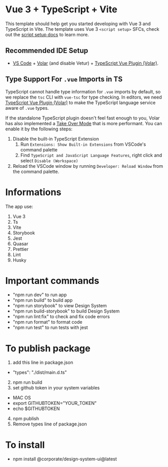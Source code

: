 # Vue 3 + TypeScript + Vite

This template should help get you started developing with Vue 3 and TypeScript in Vite. The template uses Vue 3 `<script setup>` SFCs, check out the [script setup docs](https://v3.vuejs.org/api/sfc-script-setup.html#sfc-script-setup) to learn more.

## Recommended IDE Setup

- [VS Code](https://code.visualstudio.com/) + [Volar](https://marketplace.visualstudio.com/items?itemName=Vue.volar) (and disable Vetur) + [TypeScript Vue Plugin (Volar)](https://marketplace.visualstudio.com/items?itemName=Vue.vscode-typescript-vue-plugin).

## Type Support For `.vue` Imports in TS

TypeScript cannot handle type information for `.vue` imports by default, so we replace the `tsc` CLI with `vue-tsc` for type checking. In editors, we need [TypeScript Vue Plugin (Volar)](https://marketplace.visualstudio.com/items?itemName=Vue.vscode-typescript-vue-plugin) to make the TypeScript language service aware of `.vue` types.

If the standalone TypeScript plugin doesn't feel fast enough to you, Volar has also implemented a [Take Over Mode](https://github.com/johnsoncodehk/volar/discussions/471#discussioncomment-1361669) that is more performant. You can enable it by the following steps:

1. Disable the built-in TypeScript Extension
   1. Run `Extensions: Show Built-in Extensions` from VSCode's command palette
   2. Find `TypeScript and JavaScript Language Features`, right click and select `Disable (Workspace)`
2. Reload the VSCode window by running `Developer: Reload Window` from the command palette.

# Informations

The app use:

1. Vue 3
2. Ts
3. Vite
4. Storybook
5. Jest
6. Quasar
7. Prettier
8. Lint
9. Husky

# Important commands

* "npm run dev" to run app
* "npm run build" to build app
* "npm run storybook" to view Design System
* "npm run build-storybook" to build Design System
* "npm run lint:fix" to check and fix code errors
* "npm run format" to format code
* "npm run test" to run tests with jest

# To publish package
1. add this line in package.json 
* "types": "./dist/main.d.ts"
2. npm run build
3. set github token in your system variables
* MAC OS
* export GITHUBTOKEN="YOUR_TOKEN"
* echo $GITHUBTOKEN
4. npm publish
5. Remove types line of package.json

# To install 
* npm install @corporate/design-system-ui@latest